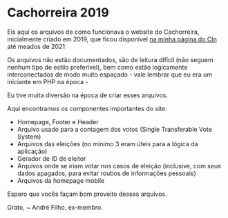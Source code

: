 # Cachorreira 2019

Eis aqui os arquivos de como funcionava o website do Cachorreira, inicialmente criado em 2019, que ficou disponível [na minha página do CIn](https://cin.ufpe.br/~acasf/) até meados de 2021

Os arquivos não estão documentados, são de leitura difícil (não seguem nenhum tipo de estilo preferível), bem como estão logicamente interconectados de modo muito espaçado - vale lembrar que eu era um iniciante em PHP na época -

Eu tive muita diversão na época de criar esses arquivos.

Aqui encontramos os componentes importantes do site:
- Homepage, Footer e Header
- Arquivo usado para a contagem dos votos (Single Transferable Vote System)
- Arquivos das eleições (no mínimo 3 eram úteis para a lógica da aplicação)
- Gerador de ID de eleitor
- Arquivos onde se iriam votar nos casos de eleição (inclusive, com seus dados apagados, para evitar roubos de informações pessoais)
- Arquivos da homepage mobile

Espero que vocês façam bom proveito desses arquivos.

Grato,
~ André Filho, ex-membro.
